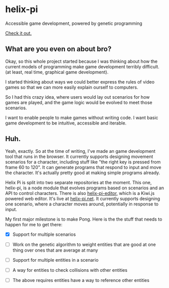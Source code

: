 # helix-pi
Accessible game development, powered by genetic programming

[Check it out.](http://www.helix-pi.net)

What are you even on about bro?
---

Okay, so this whole project started because I was thinking about how the current models of programming make game development terribly difficult. (at least, real time, graphical game development).

I started thinking about ways we could better express the rules of video games so that we can more easily explain ourself to computers.

So I had this crazy idea, where users would lay out scenarios for how games are played, and the game logic would be evolved to meet those scenarios.

I want to enable people to make games without writing code. I want basic game development to be intuitive, accessible and iterable.

Huh.
---

Yeah, exactly. So at the time of writing, I've made an game development tool that runs in the browser. It currently supports designing movement scenarios for a character, including stuff like "the right key is pressed from frame 60 to 120". It can generate programs that respond to input and move the character. It's actually pretty good at making simple programs already.

Helix Pi is split into two separate repositories at the moment. This one, helix-pi, is a node module that evolves programs based on scenarios and an API to control characters. There is also [helix-pi-editor](Widdershin/helix-pi-editor), which is a Kiwi.js powered web editor. It's live at [helix-pi.net](http://helix-pi.net). It currently supports designing one scenario, where a character moves around, potentially in response to input.

My first major milestone is to make Pong. Here is the the stuff that needs to happen for me to get there:

 - [X] Support for multiple scenarios
 - [ ] Work on the genetic algorithm to weight entities that are good at one thing over ones that are average at many
 - [ ] Support for multiple entities in a scenario
 - [ ] A way for entities to check collisions with other entities
 - [ ] The above requires entities have a way to reference other entities

